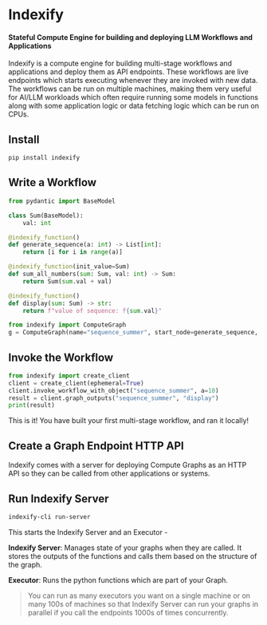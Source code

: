 # Indexify 

#### Stateful Compute Engine for building and deploying LLM Workflows and Applications


Indexify is a compute engine for building multi-stage workflows and applications and deploy them as API endpoints. These workflows are live endpoints which starts executing whenever they are invoked with new data. The workflows can be run on multiple machines, making them very useful for AI/LLM workloads which often require running some models in functions along with some application logic or data fetching logic which can be run on CPUs.


## Install 
```bash
pip install indexify
```

## Write a Workflow 
```python
from pydantic import BaseModel

class Sum(BaseModel):
    val: int

@indexify_function()
def generate_sequence(a: int) -> List[int]:
    return [i for i in range(a)]

@indexify_function(init_value=Sum)
def sum_all_numbers(sum: Sum, val: int) -> Sum:
    return Sum(sum.val + val)

@indexify_function()
def display(sum: Sum) -> str:
    return f"value of sequence: f{sum.val}"

from indexify import ComputeGraph
g = ComputeGraph(name="sequence_summer", start_node=generate_sequence, description="Simple Sequence Summer")
```

## Invoke the Workflow 
```python
from indexify import create_client 
client = create_client(ephemeral=True)
client.invoke_workflow_with_object("sequence_summer", a=10)
result = client.graph_outputs("sequence_summer", "display")
print(result)
```

This is it! You have built your first multi-stage workflow, and ran it locally! 

## Create a Graph Endpoint HTTP API  

Indexify comes with a server for deploying Compute Graphs as an HTTP API so they can be called from other applications or systems.

## Run Indexify Server 

```bash
indexify-cli run-server
```

This starts the Indexify Server and an Executor - 

**Indexify Server**: Manages state of your graphs when they are called. It stores the outputs of the functions and calls them based on the structure of the graph. 

**Executor**: Runs the python functions which are part of your Graph.

> You can run as many executors you want on a single machine or on many 100s of machines so that Indexify Server can run your graphs in parallel if you call the endpoints 1000s of times concurrently. 



